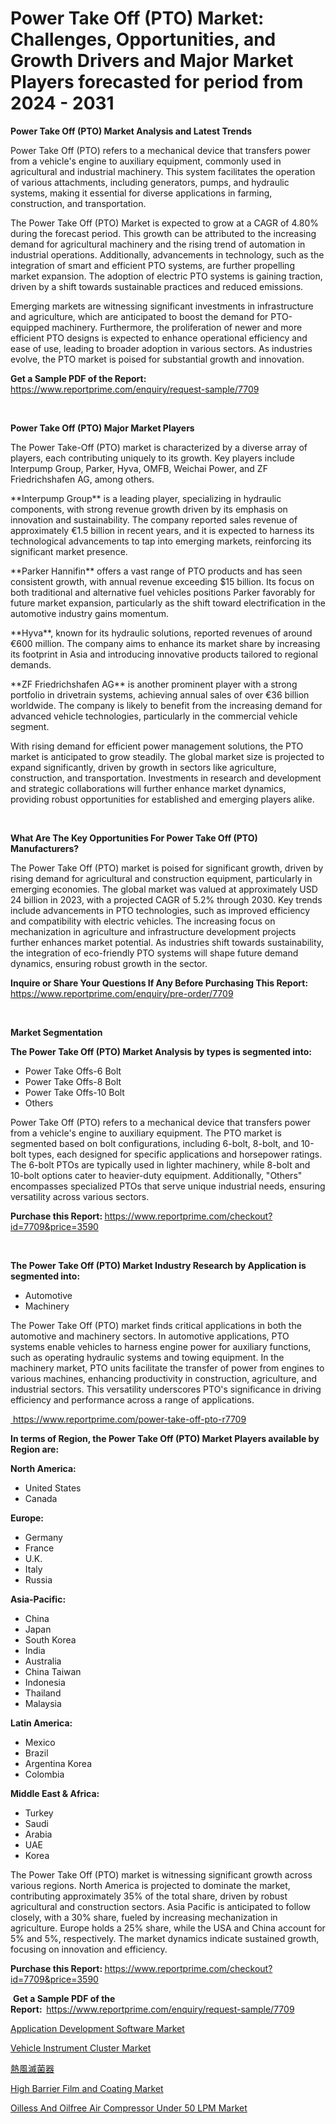 <p><h1>Power Take Off (PTO) Market: Challenges, Opportunities, and Growth Drivers and Major Market Players forecasted for period from 2024 - 2031</h1></p><p><strong>Power Take Off (PTO) Market Analysis and Latest Trends</strong></p>
<p><p>Power Take Off (PTO) refers to a mechanical device that transfers power from a vehicle's engine to auxiliary equipment, commonly used in agricultural and industrial machinery. This system facilitates the operation of various attachments, including generators, pumps, and hydraulic systems, making it essential for diverse applications in farming, construction, and transportation.</p><p>The Power Take Off (PTO) Market is expected to grow at a CAGR of 4.80% during the forecast period. This growth can be attributed to the increasing demand for agricultural machinery and the rising trend of automation in industrial operations. Additionally, advancements in technology, such as the integration of smart and efficient PTO systems, are further propelling market expansion. The adoption of electric PTO systems is gaining traction, driven by a shift towards sustainable practices and reduced emissions.</p><p>Emerging markets are witnessing significant investments in infrastructure and agriculture, which are anticipated to boost the demand for PTO-equipped machinery. Furthermore, the proliferation of newer and more efficient PTO designs is expected to enhance operational efficiency and ease of use, leading to broader adoption in various sectors. As industries evolve, the PTO market is poised for substantial growth and innovation.</p></p>
<p><strong>Get a Sample PDF of the Report:&nbsp;</strong> <a href="https://www.reportprime.com/enquiry/request-sample/7709">https://www.reportprime.com/enquiry/request-sample/7709</a></p>
<p>&nbsp;</p>
<p><strong>Power Take Off (PTO) Major Market Players</strong></p>
<p><p>The Power Take-Off (PTO) market is characterized by a diverse array of players, each contributing uniquely to its growth. Key players include Interpump Group, Parker, Hyva, OMFB, Weichai Power, and ZF Friedrichshafen AG, among others.</p><p>**Interpump Group** is a leading player, specializing in hydraulic components, with strong revenue growth driven by its emphasis on innovation and sustainability. The company reported sales revenue of approximately €1.5 billion in recent years, and it is expected to harness its technological advancements to tap into emerging markets, reinforcing its significant market presence.</p><p>**Parker Hannifin** offers a vast range of PTO products and has seen consistent growth, with annual revenue exceeding $15 billion. Its focus on both traditional and alternative fuel vehicles positions Parker favorably for future market expansion, particularly as the shift toward electrification in the automotive industry gains momentum.</p><p>**Hyva**, known for its hydraulic solutions, reported revenues of around €600 million. The company aims to enhance its market share by increasing its footprint in Asia and introducing innovative products tailored to regional demands.</p><p>**ZF Friedrichshafen AG** is another prominent player with a strong portfolio in drivetrain systems, achieving annual sales of over €36 billion worldwide. The company is likely to benefit from the increasing demand for advanced vehicle technologies, particularly in the commercial vehicle segment.</p><p>With rising demand for efficient power management solutions, the PTO market is anticipated to grow steadily. The global market size is projected to expand significantly, driven by growth in sectors like agriculture, construction, and transportation. Investments in research and development and strategic collaborations will further enhance market dynamics, providing robust opportunities for established and emerging players alike.</p></p>
<p>&nbsp;</p>
<p><strong>What Are The Key Opportunities For Power Take Off (PTO) Manufacturers?</strong></p>
<p><p>The Power Take Off (PTO) market is poised for significant growth, driven by rising demand for agricultural and construction equipment, particularly in emerging economies. The global market was valued at approximately USD 24 billion in 2023, with a projected CAGR of 5.2% through 2030. Key trends include advancements in PTO technologies, such as improved efficiency and compatibility with electric vehicles. The increasing focus on mechanization in agriculture and infrastructure development projects further enhances market potential. As industries shift towards sustainability, the integration of eco-friendly PTO systems will shape future demand dynamics, ensuring robust growth in the sector.</p></p>
<p><strong>Inquire or Share Your Questions If Any Before Purchasing This Report:</strong> <a href="https://www.reportprime.com/enquiry/pre-order/7709">https://www.reportprime.com/enquiry/pre-order/7709</a></p>
<p>&nbsp;</p>
<p><strong>Market Segmentation</strong></p>
<p><strong>The Power Take Off (PTO) Market Analysis by types is segmented into:</strong></p>
<p><ul><li>Power Take Offs-6 Bolt</li><li>Power Take Offs-8 Bolt</li><li>Power Take Offs-10 Bolt</li><li>Others</li></ul></p>
<p><p>Power Take Off (PTO) refers to a mechanical device that transfers power from a vehicle's engine to auxiliary equipment. The PTO market is segmented based on bolt configurations, including 6-bolt, 8-bolt, and 10-bolt types, each designed for specific applications and horsepower ratings. The 6-bolt PTOs are typically used in lighter machinery, while 8-bolt and 10-bolt options cater to heavier-duty equipment. Additionally, "Others" encompasses specialized PTOs that serve unique industrial needs, ensuring versatility across various sectors.</p></p>
<p><strong>Purchase this Report:&nbsp;</strong><a href="https://www.reportprime.com/checkout?id=7709&price=3590">https://www.reportprime.com/checkout?id=7709&price=3590</a></p>
<p>&nbsp;</p>
<p><strong>The Power Take Off (PTO) Market Industry Research by Application is segmented into:</strong></p>
<p><ul><li>Automotive</li><li>Machinery</li></ul></p>
<p><p>The Power Take Off (PTO) market finds critical applications in both the automotive and machinery sectors. In automotive applications, PTO systems enable vehicles to harness engine power for auxiliary functions, such as operating hydraulic systems and towing equipment. In the machinery market, PTO units facilitate the transfer of power from engines to various machines, enhancing productivity in construction, agriculture, and industrial sectors. This versatility underscores PTO's significance in driving efficiency and performance across a range of applications.</p></p>
<p><a href="https://www.reportprime.com/power-take-off-pto-r7709">&nbsp;https://www.reportprime.com/power-take-off-pto-r7709</a></p>
<p><strong>In terms of Region, the Power Take Off (PTO) Market Players available by Region are:</strong></p>
<p>
    <p> <strong> North America: </strong>
        <ul>
            <li>United States</li>
            <li>Canada</li>
        </ul>
        </p> 
    <p> <strong> Europe: </strong>
        <ul>
            <li>Germany</li>
            <li>France</li>
            <li>U.K.</li>
            <li>Italy</li>
            <li>Russia</li>
        </ul>
        </p> 
    <p> <strong> Asia-Pacific: </strong>
        <ul>
            <li>China</li>
            <li>Japan</li>
            <li>South Korea</li>
            <li>India</li>
            <li>Australia</li>
            <li>China Taiwan</li>
            <li>Indonesia</li>
            <li>Thailand</li>
            <li>Malaysia</li>
        </ul>
        </p> 
    <p> <strong> Latin America: </strong>
        <ul>
            <li>Mexico</li>
            <li>Brazil</li>
            <li>Argentina Korea</li>
            <li>Colombia</li>
        </ul>
        </p> 
    <p> <strong> Middle East & Africa: </strong>
        <ul>
            <li>Turkey</li>
            <li>Saudi</li>
            <li>Arabia</li>
            <li>UAE</li>
            <li>Korea</li>
        </ul>
    </p>
    </p>
<p><p>The Power Take Off (PTO) market is witnessing significant growth across various regions. North America is projected to dominate the market, contributing approximately 35% of the total share, driven by robust agricultural and construction sectors. Asia Pacific is anticipated to follow closely, with a 30% share, fueled by increasing mechanization in agriculture. Europe holds a 25% share, while the USA and China account for 5% and 5%, respectively. The market dynamics indicate sustained growth, focusing on innovation and efficiency.</p></p>
<p><strong>Purchase this Report: </strong><a href="https://www.reportprime.com/checkout?id=7709&price=3590">https://www.reportprime.com/checkout?id=7709&price=3590</a></p>
<p>&nbsp;<strong>Get a Sample PDF of the Report:&nbsp;&nbsp;</strong><a href="https://www.reportprime.com/enquiry/request-sample/7709">https://www.reportprime.com/enquiry/request-sample/7709</a></p>
<p><strong></strong></p>
<p><p><a href="https://www.linkedin.com/pulse/what-growth-drivers-application-development-software-market-jbnse?trackingId=z7t9sjRGRgah6MDjBW2jvA%3D%3D">Application Development Software Market</a></p><p><a href="https://www.linkedin.com/pulse/vehicle-instrument-cluster-market-size-growth-trends-industry-triqc?trackingId=Jl7A5CuVTJOTaBKw19cGdw%3D%3D">Vehicle Instrument Cluster Market</a></p><p><a href="https://medium.com/@brandyhiiqh/hot-air-sterilizers-market-%E3%81%AF-%E3%82%B3%E3%82%B9%E3%83%88%E7%AE%A1%E7%90%86%E3%81%A8%E5%8A%B9%E7%8E%87%E5%90%91%E4%B8%8A%E3%82%92%E5%84%AA%E5%85%88%E3%81%97%E3%81%BE%E3%81%99-%E3%81%95%E3%82%89%E3%81%AB-%E5%A0%B1%E5%91%8A%E6%9B%B8%E3%81%AF%E5%B8%82%E5%A0%B4%E3%81%AE%E9%9C%80%E8%A6%81%E9%9D%A2%E3%81%A8%E4%BE%9B%E7%B5%A6%E9%9D%A2%E3%81%AE%E4%B8%A1%E6%96%B9%E3%82%92%E3%82%AB%E3%83%90%E3%83%BC%E3%81%97%E3%81%A6%E3%81%84%E3%81%BE%E3%81%99-hot-air-sterilizers-a702689b1146">熱風滅菌器</a></p><p><a href="https://issuu.com/reportprime-2/docs/high-barrier-film-and-coating-marke_4d6a2e14e472b7">High Barrier Film and Coating Market</a></p><p><a href="https://github.com/juniordelafrance/Market-Research-Report-List-4/blob/main/oilless-and-oilfree-air-compressor-under-50-lpm-market.md">Oilless And Oilfree Air Compressor Under 50 LPM Market</a></p></p>